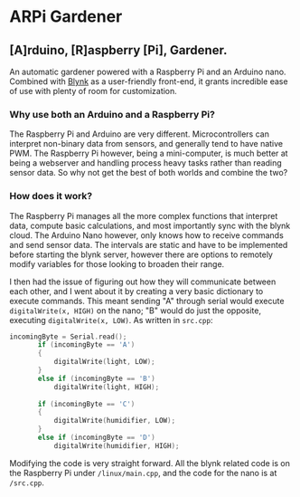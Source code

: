 # ARPi Gardener 
## [A]rduino, [R]aspberry [Pi], Gardener. 

An automatic gardener powered with a Raspberry Pi and an Arduino nano. Combined with [Blynk](https://blynk.io/) as a user-friendly front-end, it grants incredible ease of use with plenty of room for customization. 

### Why use both an Arduino and a Raspberry Pi? 

The Raspberry Pi and Arduino are very different. Microcontrollers can interpret non-binary data from sensors, and generally tend to have native PWM. The Raspberry Pi however, being a mini-computer, is much better at being a webserver and handling process heavy tasks rather than reading sensor data. So why not get the best of both worlds and combine the two? 

### How does it work? 

The Raspberry Pi manages all the more complex functions that interpret data, compute basic calculations, and most importantly sync with the blynk cloud. The Arduino Nano however, only knows how to receive commands and send sensor data. The intervals are static and have to be implemented before starting the blynk server, however there are options to remotely modify variables for those looking to broaden their range. 

I then had the issue of figuring out how they will communicate between each other, and I went about it by creating a very basic dictionary to execute commands. This meant sending "A" through serial would execute `digitalWrite(x, HIGH)` on the nano; "B" would do just the opposite, executing `digitalWrite(x, LOW)`. As written in `src.cpp`:

```cpp
incomingByte = Serial.read(); 
       if (incomingByte == 'A')
       {
           digitalWrite(light, LOW);
       }
       else if (incomingByte == 'B')
           digitalWrite(light, HIGH);
           
       if (incomingByte == 'C')
       {
           digitalWrite(humidifier, LOW);
       }
       else if (incomingByte == 'D')
           digitalWrite(humidifier, HIGH);
```

Modifying the code is very straight forward. All the blynk related code is on the Raspberry Pi under `/linux/main.cpp`, and the code for the nano is at `/src.cpp`. 

